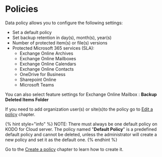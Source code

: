 # Policies

Data policy allows you to configure the following settings:

* Set a default policy
* Set backup retention in day\(s\), month\(s\), year\(s\)
* Number of protected item\(s\) or file\(s\) versions 
* Protected Microsoft 365 services \(SLA\):
  * Exchange Online Archives
  * Exchange Online Mailboxes
  * Exchange Online Calendars
  * Exchange Online Contacts
  * OneDrive for Business
  * Sharepoint Online
  * Microsoft Teams

You can also select feature settings for Exchange Online Mailbox : **Backup Deleted Items Folder**

If you need to add organization user\(s\) or site\(s\)to the policy go to [Edit a policy](https://storware.gitbook.io/kodo-for-cloud-office365/administration/kodo-organization-admin-guide/policies/edit-a-policy) chapter.    

{% hint style="info" %}
NOTE: There must always be one default policy on KODO for Cloud server. The policy named "**Default Policy**" is a predefined default policy and cannot be deleted, unless the administrator will create a new policy and set it as the default one.
{% endhint %}

Go to the [Create a policy](https://storware.gitbook.io/kodo-for-cloud-office365/administration/kodo-organization-admin-guide/policies/create-a-policy) chapter to learn how to create it.

